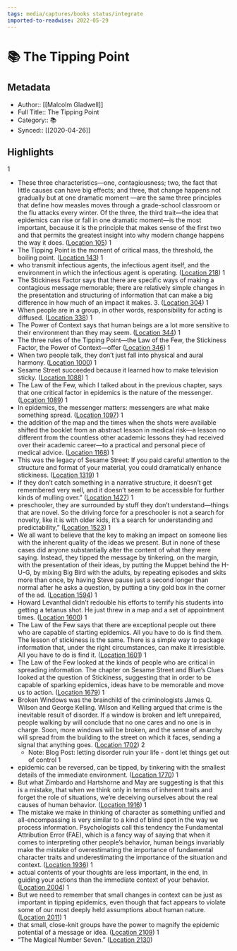 ```yaml
---
tags: media/captures/books status/integrate
imported-to-readwise: 2022-05-29
---
```

# 📚 The Tipping Point

## Metadata
- Author:: [[Malcolm Gladwell]]
- Full Title:: The Tipping Point
- Category:: 📚
- Synced:: [[2020-04-26]]

## Highlights
1
- These three characteristics—one, contagiousness; two, the fact that little causes can have big effects; and three, that change happens not gradually but at one dramatic moment —are the same three principles that define how measles moves through a grade-school classroom or the flu attacks every winter. Of the three, the third trait—the idea that epidemics can rise or fall in one dramatic moment—is the most important, because it is the principle that makes sense of the first two and that permits the greatest insight into why modern change happens the way it does. ([Location 105](https://readwise.io/to_kindle?action=open&asin=B000OT8GD0&location=105))
1
- The Tipping Point is the moment of critical mass, the threshold, the boiling point. ([Location 143](https://readwise.io/to_kindle?action=open&asin=B000OT8GD0&location=143))
1
- who transmit infectious agents, the infectious agent itself, and the environment in which the infectious agent is operating. ([Location 218](https://readwise.io/to_kindle?action=open&asin=B000OT8GD0&location=218))
1
- The Stickiness Factor says that there are specific ways of making a contagious message memorable; there are relatively simple changes in the presentation and structuring of information that can make a big difference in how much of an impact it makes. 3. ([Location 304](https://readwise.io/to_kindle?action=open&asin=B000OT8GD0&location=304))
1
- When people are in a group, in other words, responsibility for acting is diffused. ([Location 338](https://readwise.io/to_kindle?action=open&asin=B000OT8GD0&location=338))
1
- The Power of Context says that human beings are a lot more sensitive to their environment than they may seem. ([Location 344](https://readwise.io/to_kindle?action=open&asin=B000OT8GD0&location=344))
1
- The three rules of the Tipping Point—the Law of the Few, the Stickiness Factor, the Power of Context—offer ([Location 346](https://readwise.io/to_kindle?action=open&asin=B000OT8GD0&location=346))
1
- When two people talk, they don’t just fall into physical and aural harmony. ([Location 1000](https://readwise.io/to_kindle?action=open&asin=B000OT8GD0&location=1000))
1
- Sesame Street succeeded because it learned how to make television sticky. ([Location 1088](https://readwise.io/to_kindle?action=open&asin=B000OT8GD0&location=1088))
1
- The Law of the Few, which I talked about in the previous chapter, says that one critical factor in epidemics is the nature of the messenger. ([Location 1089](https://readwise.io/to_kindle?action=open&asin=B000OT8GD0&location=1089))
1
- In epidemics, the messenger matters: messengers are what make something spread. ([Location 1097](https://readwise.io/to_kindle?action=open&asin=B000OT8GD0&location=1097))
1
- the addition of the map and the times when the shots were available shifted the booklet from an abstract lesson in medical risk—a lesson no different from the countless other academic lessons they had received over their academic career—to a practical and personal piece of medical advice. ([Location 1168](https://readwise.io/to_kindle?action=open&asin=B000OT8GD0&location=1168))
1
- This was the legacy of Sesame Street: If you paid careful attention to the structure and format of your material, you could dramatically enhance stickiness. ([Location 1319](https://readwise.io/to_kindle?action=open&asin=B000OT8GD0&location=1319))
1
- If they don’t catch something in a narrative structure, it doesn’t get remembered very well, and it doesn’t seem to be accessible for further kinds of mulling over.” ([Location 1427](https://readwise.io/to_kindle?action=open&asin=B000OT8GD0&location=1427))
1
- preschooler, they are surrounded by stuff they don’t understand—things that are novel. So the driving force for a preschooler is not a search for novelty, like it is with older kids, it’s a search for understanding and predictability,” ([Location 1523](https://readwise.io/to_kindle?action=open&asin=B000OT8GD0&location=1523))
1
- We all want to believe that the key to making an impact on someone lies with the inherent quality of the ideas we present. But in none of these cases did anyone substantially alter the content of what they were saying. Instead, they tipped the message by tinkering, on the margin, with the presentation of their ideas, by putting the Muppet behind the H-U-G, by mixing Big Bird with the adults, by repeating episodes and skits more than once, by having Steve pause just a second longer than normal after he asks a question, by putting a tiny gold box in the corner of the ad. ([Location 1594](https://readwise.io/to_kindle?action=open&asin=B000OT8GD0&location=1594))
1
- Howard Levanthal didn’t redouble his efforts to terrify his students into getting a tetanus shot. He just threw in a map and a set of appointment times. ([Location 1600](https://readwise.io/to_kindle?action=open&asin=B000OT8GD0&location=1600))
1
- The Law of the Few says that there are exceptional people out there who are capable of starting epidemics. All you have to do is find them. The lesson of stickiness is the same. There is a simple way to package information that, under the right circumstances, can make it irresistible. All you have to do is find it. ([Location 1601](https://readwise.io/to_kindle?action=open&asin=B000OT8GD0&location=1601))
1
- The Law of the Few looked at the kinds of people who are critical in spreading information. The chapter on Sesame Street and Blue’s Clues looked at the question of Stickiness, suggesting that in order to be capable of sparking epidemics, ideas have to be memorable and move us to action. ([Location 1679](https://readwise.io/to_kindle?action=open&asin=B000OT8GD0&location=1679))
1
- Broken Windows was the brainchild of the criminologists James Q. Wilson and George Kelling. Wilson and Kelling argued that crime is the inevitable result of disorder. If a window is broken and left unrepaired, people walking by will conclude that no one cares and no one is in charge. Soon, more windows will be broken, and the sense of anarchy will spread from the building to the street on which it faces, sending a signal that anything goes. ([Location 1702](https://readwise.io/to_kindle?action=open&asin=B000OT8GD0&location=1702))
2
    - Note: Blog Post: letting disorder ruin your life - dont let things get out of control
1
- epidemic can be reversed, can be tipped, by tinkering with the smallest details of the immediate environment. ([Location 1770](https://readwise.io/to_kindle?action=open&asin=B000OT8GD0&location=1770))
1
- But what Zimbardo and Hartshorne and May are suggesting is that this is a mistake, that when we think only in terms of inherent traits and forget the role of situations, we’re deceiving ourselves about the real causes of human behavior. ([Location 1916](https://readwise.io/to_kindle?action=open&asin=B000OT8GD0&location=1916))
1
- The mistake we make in thinking of character as something unified and all-encompassing is very similar to a kind of blind spot in the way we process information. Psychologists call this tendency the Fundamental Attribution Error (FAE), which is a fancy way of saying that when it comes to interpreting other people’s behavior, human beings invariably make the mistake of overestimating the importance of fundamental character traits and underestimating the importance of the situation and context. ([Location 1936](https://readwise.io/to_kindle?action=open&asin=B000OT8GD0&location=1936))
1
- actual contents of your thoughts are less important, in the end, in guiding your actions than the immediate context of your behavior. ([Location 2004](https://readwise.io/to_kindle?action=open&asin=B000OT8GD0&location=2004))
1
- But we need to remember that small changes in context can be just as important in tipping epidemics, even though that fact appears to violate some of our most deeply held assumptions about human nature. ([Location 2011](https://readwise.io/to_kindle?action=open&asin=B000OT8GD0&location=2011))
1
- that small, close-knit groups have the power to magnify the epidemic potential of a message or idea. ([Location 2109](https://readwise.io/to_kindle?action=open&asin=B000OT8GD0&location=2109))
1
- “The Magical Number Seven.” ([Location 2130](https://readwise.io/to_kindle?action=open&asin=B000OT8GD0&location=2130))
